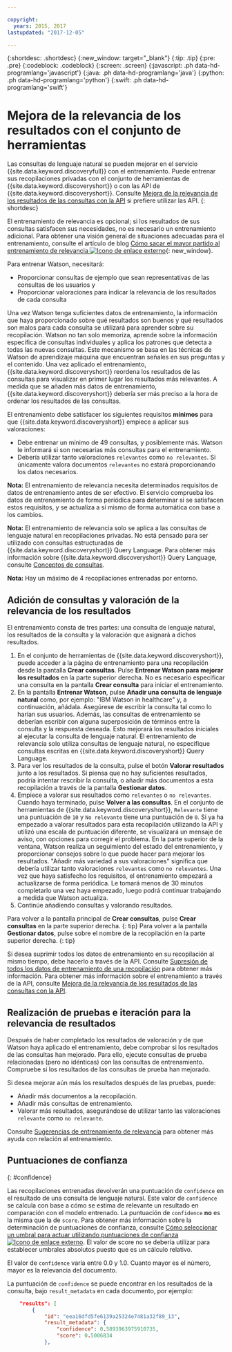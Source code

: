 ```yaml
---

copyright:
  years: 2015, 2017
lastupdated: "2017-12-05"

---
```


{:shortdesc: .shortdesc}
{:new_window: target="_blank"}
{:tip: .tip}
{:pre: .pre}
{:codeblock: .codeblock}
{:screen: .screen}
{:javascript: .ph data-hd-programlang='javascript'}
{:java: .ph data-hd-programlang='java'}
{:python: .ph data-hd-programlang='python'}
{:swift: .ph data-hd-programlang='swift'}

# Mejora de la relevancia de los resultados con el conjunto de herramientas

Las consultas de lenguaje natural se pueden mejorar en el servicio {{site.data.keyword.discoveryfull}} con el entrenamiento. Puede entrenar sus recopilaciones privadas con el conjunto de herramientas de {{site.data.keyword.discoveryshort}} o con las API de {{site.data.keyword.discoveryshort}}. Consulte [Mejora de la relevancia de los resultados de las consultas con la API](/docs/services/discovery/train.html) si prefiere utilizar las API.
{: shortdesc}

El entrenamiento de relevancia es opcional; si los resultados de sus consultas satisfacen sus necesidades, no es necesario un entrenamiento adicional. Para obtener una visión general de situaciones adecuadas para el entrenamiento, consulte el artículo de blog [Cómo sacar el mayor partido al entrenamiento de relevancia ![Icono de enlace externo](../../icons/launch-glyph.svg "Icono de enlace externo")](https://developer.ibm.com/dwblog/2017/get-relevancy-training/){: new_window}. 

Para entrenar Watson, necesitará: 

  -   Proporcionar consultas de ejemplo que sean representativas de las consultas de los usuarios y 
  -   Proporcionar valoraciones para indicar la relevancia de los resultados de cada consulta

Una vez Watson tenga suficientes datos de entrenamiento, la información que haya proporcionado sobre qué resultados son buenos y qué resultados son malos para cada consulta se utilizará para aprender sobre su recopilación. Watson no tan solo memoriza, aprende sobre la información específica de consultas individuales y aplica los patrones que detecta a todas las nuevas consultas. Este mecanismo se basa en las técnicas de Watson de aprendizaje máquina que encuentran señales en sus preguntas y el contenido. Una vez aplicado el entrenamiento, {{site.data.keyword.discoveryshort}} reordena los resultados de las consultas para visualizar en primer lugar los resultados más relevantes. A medida que se añaden más datos de entrenamiento, {{site.data.keyword.discoveryshort}} debería ser más preciso a la hora de ordenar los resultados de las consultas. 

El entrenamiento debe satisfacer los siguientes requisitos **mínimos** para que {{site.data.keyword.discoveryshort}} empiece a aplicar sus valoraciones: 

  - Debe entrenar un mínimo de 49 consultas, y posiblemente más. Watson le informará si son necesarias más consultas para el entrenamiento. 
  - Debería utilizar tanto valoraciones `relevantes` como `no relevantes`. Si únicamente valora documentos `relevantes` no estará proporcionando los datos necesarios. 

**Nota:** El entrenamiento de relevancia necesita determinados requisitos de datos de entrenamiento antes de ser efectivo. El servicio comprueba los datos de entrenamiento de forma periódica para determinar si se satisfacen estos requisitos, y se actualiza a sí mismo de forma automática con base a los cambios. 

**Nota:** El entrenamiento de relevancia solo se aplica a las consultas de lenguaje natural en recopilaciones privadas. No está pensado para ser utilizado con consultas estructuradas de {{site.data.keyword.discoveryshort}} Query Language. Para obtener más información sobre {{site.data.keyword.discoveryshort}} Query Language, consulte [Conceptos de consultas](/docs/services/discovery/using.html). 

**Nota:** Hay un máximo de 4 recopilaciones entrenadas por entorno.  

## Adición de consultas y valoración de la relevancia de los resultados

El entrenamiento consta de tres partes: una consulta de lenguaje natural, los resultados de la consulta y la valoración que asignará a dichos resultados. 

1.  En el conjunto de herramientas de {{site.data.keyword.discoveryshort}}, puede acceder a la página de entrenamiento para una recopilación desde la pantalla **Crear consultas**. Pulse **Entrenar Watson para mejorar los resultados** en la parte superior derecha. No es necesario especificar una consulta en la pantalla **Crear consulta** para iniciar el entrenamiento. 
1.  En la pantalla **Entrenar Watson**, pulse **Añadir una consulta de lenguaje natural** como, por ejemplo: "IBM Watson in healthcare" y, a continuación, añádala. Asegúrese de escribir la consulta tal como lo harían sus usuarios. Además, las consultas de entrenamiento se deberían escribir con alguna superposición de términos entre la consulta y la respuesta deseada. Esto mejorará los resultados iniciales al ejecutar la consulta de lenguaje natural. El entrenamiento de relevancia solo utiliza consultas de lenguaje natural, no especifique consultas escritas en {{site.data.keyword.discoveryshort}} Query Language.
1.  Para ver los resultados de la consulta, pulse el botón **Valorar resultados** junto a los resultados. Si piensa que no hay suficientes resultados, podría intentar rescribir la consulta, o añadir más documentos a esta recopilación a través de la pantalla **Gestionar datos**. 
1.  Empiece a valorar sus resultados como `relevantes` o `no relevantes`. Cuando haya terminado, pulse **Volver a las consultas**. En el conjunto de herramientas de {{site.data.keyword.discoveryshort}}, `Relevante` tiene una puntuación de `10` y `No relevante` tiene una puntuación de `0`. Si ya ha empezado a valorar resultados para esta recopilación utilizando la API y utilizó una escala de puntuación diferente, se visualizará un mensaje de aviso, con opciones para corregir el problema. En la parte superior de la ventana, Watson realiza un seguimiento del estado del entrenamiento, y proporcionar consejos sobre lo que puede hacer para mejorar los resultados. "Añadir más variedad a sus valoraciones" significa que debería utilizar tanto valoraciones `relevantes` como `no relevantes`. Una vez que haya satisfecho los requisitos, el entrenamiento empezará a actualizarse de forma periódica. Le tomará menos de 30 minutos completarlo una vez haya empezado, luego podrá continuar trabajando a medida que Watson actualiza. 
1.  Continúe añadiendo consultas y valorando resultados. 

Para volver a la pantalla principal de **Crear consultas**, pulse **Crear consultas** en la parte superior derecha.
{: tip}
Para volver a la pantalla **Gestionar datos**, pulse sobre el nombre de la recopilación en la parte superior derecha.
{: tip}

Si desea suprimir todos los datos de entrenamiento en su recopilación al mismo tiempo, debe hacerlo a través de la API. Consulte [Supresión de todos los datos de entrenamiento de una recopilación](http://www.ibm.com/watson/developercloud/discovery/api/v1/#delete-all-training-data) para obtener más información. Para obtener más información sobre el entrenamiento a través de la API, consulte [Mejora de la relevancia de los resultados de las consultas con la API](/docs/services/discovery/train.html). 

## Realización de pruebas e iteración para la relevancia de resultados

Después de haber completado los resultados de valoración y de que Watson haya aplicado el entrenamiento, debe comprobar si los resultados de las consultas han mejorado. Para ello, ejecute consultas de prueba relacionadas (pero no idénticas) con las consultas de entrenamiento. Compruebe si los resultados de las consultas de prueba han mejorado. 

Si desea mejorar aún más los resultados después de las pruebas, puede:
- Añadir más documentos a la recopilación. 
- Añadir más consultas de entrenamiento. 
- Valorar más resultados, asegurándose de utilizar tanto las valoraciones `relevante` como `no relevante`. 

Consulte [Sugerencias de entrenamiento de relevancia](/docs/services/discovery/train-tips.html#relevancy-tips) para obtener más ayuda con relación al entrenamiento. 

## Puntuaciones de confianza
{: #confidence}

Las recopilaciones entrenadas devolverán una puntuación de `confidence` en el resultado de una consulta de lenguaje natural. Este valor de `confidence` se calcula con base a cómo se estima de relevante un resultado en comparación con el modelo entrenado. La puntuación de `confidence` **no** es la misma que la de `score`. Para obtener más información sobre la determinación de puntuaciones de confianza, consulte [
Cómo seleccionar un umbral para actuar utilizando puntuaciones de confianza ![Icono de enlace externo](../../icons/launch-glyph.svg "Icono de enlace externo")](https://developer.ibm.com/watson/blog/2016/06/23/how-to-select-a-threshold-for-acting-using-confidence-scores/). El valor de score no se debería utilizar para establecer umbrales absolutos puesto que es un cálculo relativo. 

El valor de `confidence` varía entre 0.0 y 1.0. Cuanto mayor es el número, mayor es la relevancia del documento. 

La puntuación de `confidence` se puede encontrar en los resultados de la consulta, bajo `result_metadata` en cada documento, por ejemplo: 

```json
    "results": [
        {
            "id": "eea16dfd5fe6139a25324e7481a32f89_13",
            "result_metadata": {
                "confidence": 0.5893963975910735,
                "score": 0.5006834
            },
```
